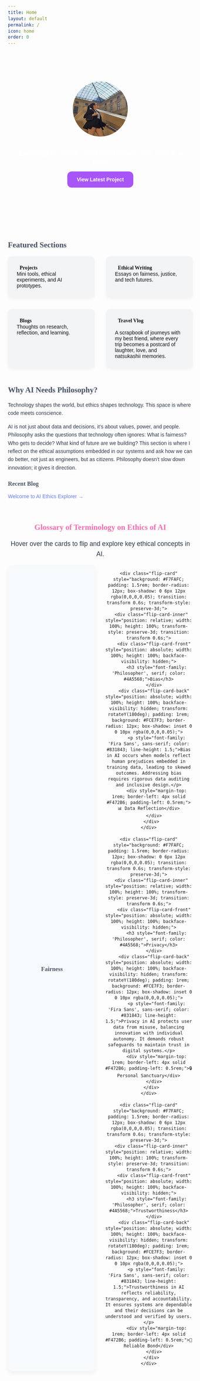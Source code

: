 ```yaml
---
title: Home
layout: default
permalink: /
icon: home
order: 0
---
```


<!-- Custom Fonts -->
<link href="https://fonts.googleapis.com/css2?family=Fira+Sans:wght@400;600&family=DM+Serif+Display&display=swap" rel="stylesheet">

<!-- Parallax Background -->
<div style="background: url('/assets/img/parallax-bg.jpg'); background-size: cover; background-position: center; background-repeat: no-repeat; padding: 5rem 1rem; text-align: center; color: white;">
  <img src="/assets/img/avatar.jpg" alt="Purvi Jain" style="width: 150px; height: 150px; border-radius: 50%; border: 2px solid #fff; box-shadow: 0 0 15px rgba(255,255,255,0.3);" loading="lazy">
  
  <h1 id="typed-text" style="font-size: 2.8rem; font-family: 'DM Serif Display', serif; margin-top: 1rem;"></h1>
  
  <p style="font-size: 1.2rem; max-width: 700px; margin: 1rem auto; font-family: 'Fira Sans', sans-serif;">
    Exploring AI, ethics, and digital futures, one idea at a time.
  </p>
  
  <a href="/tabs/projects" class="btn-custom" style="display: block; margin: 0 auto; width: fit-content; background-color: #a855f7; color: white; padding: 12px 24px; border-radius: 12px; text-decoration: none; font-family: 'Fira Sans', sans-serif; font-weight: 600; border: 2px solid #a855f7; transition: all 0.3s ease;">
    View Latest Project
  </a>
</div>

<!-- Featured Sections -->
<div style="max-width: 900px; margin: 4rem auto; font-family: 'Fira Sans', sans-serif;">
  <h2 style="font-family: 'Philosopher', serif; font-weight: 700; color: #4A5568; text-shadow: 0 2px 4px rgba(0,0,0,0.1);">Featured Sections</h2>

  <style>
    .feature-grid {
      display: grid;
      grid-template-columns: repeat(2, 1fr);
      gap: 2rem; /* Increased gap for more space */
      max-width: 900px;
      margin: 0 auto;
    }
    .feature-card .title {
      display: flex; align-items: center; gap: 0.5rem; font-weight: 700; font-family: 'Philosopher', serif;
    }
    .feature-card i { color: #667EEA; }
    .feature-card {
      background: #F7FAFC;
      padding: 1.5rem;
      border-radius: 12px;
      box-shadow: 0 6px 12px rgba(0,0,0,0.05);
      transition: transform 0.3s ease;
    }
    .feature-card:hover {
      transform: translateY(-5px);
    }
    @media (max-width: 600px) {
      .feature-grid {
        grid-template-columns: 1fr;
      }
    }
    .btn-custom {
      background-color: #a855f7;
      color: white;
      padding: 12px 24px;
      border-radius: 12px;
      text-decoration: none;
      font-weight: 600;
      font-family: 'Fira Sans', sans-serif;
      border: 2px solid #a855f7;
      transition: all 0.3s ease;
    }
    .btn-custom:hover {
      background-color: #7c3aed;
      border-color: #7c3aed;
    }
    .card-hover {
      flex: 1 1 250px;
      background: #F3F4F6;
      padding: 1.5rem;
      border-radius: 10px;
      box-shadow: 0 4px 10px rgba(0,0,0,0.05);
      text-decoration: none;
      color: #111;
      transition: transform 0.2s ease, background 0.3s ease;
    }
    .card-hover:hover {
      background: #E0E7FF;
      transform: translateY(-5px);
    }
  </style>

  <div class="feature-grid">
    <a href="/tabs/projects" class="card-hover feature-card">
      <div class="title"><i class="fas fa-code"></i> Projects</div>
      <div>Mini tools, ethical experiments, and AI prototypes.</div>
    </a>

  <a href="/tabs/ethical" class="card-hover feature-card">
      <div class="title"><i class="fas fa-pen-nib"></i> Ethical Writing</div>
      <div>Essays on fairness, justice, and tech futures.</div>
    </a>

   <a href="/posts" class="card-hover feature-card">
      <div class="title"><i class="fas fa-feather-alt"></i> Blogs</div>
      <div>Thoughts on research, reflection, and learning.</div>
    </a>

  <a href="https://peppy-crepe-048cfc.netlify.app/" target="_blank" rel="noopener" class="card-hover feature-card">
      <div class="title"><i class="fas fa-compass"></i> Travel Vlog</div>
      <div style="margin-top: 1rem;">A scrapbook of journeys with my best friend, where every trip becomes a postcard of laughter, love, and natsukashii memories.</div>
    </a>
  </div>

  <h2 style="margin-top: 3rem; font-family: 'Philosopher', serif; font-weight: 700; color: #4A5568; text-shadow: 0 2px 4px rgba(0,0,0,0.1);">Why AI Needs Philosophy?</h2>
  <p style="font-family: 'Fira Sans', sans-serif; line-height: 1.6; color: #2D3748;">
    Technology shapes the world, but ethics shapes technology. This space is where code meets conscience.
  </p>
  <p style="font-family: 'Fira Sans', sans-serif; line-height: 1.6; color: #2D3748;">
    AI is not just about data and decisions, it’s about values, power, and people. Philosophy asks the questions that
    technology often ignores: What is fairness? Who gets to decide? What kind of future are we building? This section is
    where I reflect on the ethical assumptions embedded in our systems and ask how we can do better, not just as engineers,
    but as citizens. Philosophy doesn’t slow down innovation; it gives it direction.
  </p>

  <h3 style="font-family: 'Philosopher', serif; font-weight: 700; color: #4A5568;">Recent Blog</h3>
  <p><a href="/posts/2025-07-22-welcome" style="color: #667EEA; text-decoration: none; transition: color 0.3s;">Welcome to AI Ethics Explorer →</a></p>
</div>

<!-- Glossary of Terminology on Ethics of AI -->
<div style="max-width: 900px; margin: 4rem auto; text-align: center; font-family: 'Fira Sans', sans-serif;">
  <h2 style="font-family: 'Philosopher', serif; font-weight: 700; color: #F472B6; text-shadow: 0 2px 4px rgba(0,0,0,0.1);">Glossary of Terminology on Ethics of AI</h2>
  <p style="max-width: 700px; margin: 1rem auto; font-size: 1.1rem; line-height: 1.6; color: #2D3748;">
    Hover over the cards to flip and explore key ethical concepts in AI.
  </p>
  <div style="display: grid; grid-template-columns: 1fr 1fr; grid-template-rows: 1fr 1fr; gap: 1.5rem; perspective: 1000px;">
    <div class="flip-card" style="background: #F7FAFC; padding: 1.5rem; border-radius: 12px; box-shadow: 0 6px 12px rgba(0,0,0,0.05); transition: transform 0.6s; transform-style: preserve-3d;">
      <div class="flip-card-inner" style="position: relative; width: 100%; height: 100%; transform-style: preserve-3d; transition: transform 0.6s;">
        <div class="flip-card-front" style="position: absolute; width: 100%; height: 100%; backface-visibility: hidden;">
          <h3 style="font-family: 'Philosopher', serif; color: #4A5568;">Fairness</h3>
        </div>
        <div class="flip-card-back" style="position: absolute; width: 100%; height: 100%; backface-visibility: hidden; transform: rotateY(180deg); padding: 1rem; background: #FCE7F3; border-radius: 12px; box-shadow: inset 0 0 10px rgba(0,0,0,0.05);">
          <p style="font-family: 'Fira Sans', sans-serif; color: #831843; line-height: 1.5;">Fairness in AI ensures equitable treatment across all individuals, mitigating discrimination based on race, gender, or socioeconomic status. It involves designing systems that prioritize justice and equal opportunity.</p>
          <div style="margin-top: 1rem; border-left: 4px solid #F472B6; padding-left: 0.5rem;">🌱 Ethical Balance</div>
        </div>
      </div>
    </div>

    <div class="flip-card" style="background: #F7FAFC; padding: 1.5rem; border-radius: 12px; box-shadow: 0 6px 12px rgba(0,0,0,0.05); transition: transform 0.6s; transform-style: preserve-3d;">
      <div class="flip-card-inner" style="position: relative; width: 100%; height: 100%; transform-style: preserve-3d; transition: transform 0.6s;">
        <div class="flip-card-front" style="position: absolute; width: 100%; height: 100%; backface-visibility: hidden;">
          <h3 style="font-family: 'Philosopher', serif; color: #4A5568;">Bias</h3>
        </div>
        <div class="flip-card-back" style="position: absolute; width: 100%; height: 100%; backface-visibility: hidden; transform: rotateY(180deg); padding: 1rem; background: #FCE7F3; border-radius: 12px; box-shadow: inset 0 0 10px rgba(0,0,0,0.05);">
          <p style="font-family: 'Fira Sans', sans-serif; color: #831843; line-height: 1.5;">Bias in AI occurs when models reflect human prejudices embedded in training data, leading to skewed outcomes. Addressing bias requires rigorous data auditing and inclusive design.</p>
          <div style="margin-top: 1rem; border-left: 4px solid #F472B6; padding-left: 0.5rem;">📊 Data Reflection</div>
        </div>
      </div>
    </div>

    <div class="flip-card" style="background: #F7FAFC; padding: 1.5rem; border-radius: 12px; box-shadow: 0 6px 12px rgba(0,0,0,0.05); transition: transform 0.6s; transform-style: preserve-3d;">
      <div class="flip-card-inner" style="position: relative; width: 100%; height: 100%; transform-style: preserve-3d; transition: transform 0.6s;">
        <div class="flip-card-front" style="position: absolute; width: 100%; height: 100%; backface-visibility: hidden;">
          <h3 style="font-family: 'Philosopher', serif; color: #4A5568;">Privacy</h3>
        </div>
        <div class="flip-card-back" style="position: absolute; width: 100%; height: 100%; backface-visibility: hidden; transform: rotateY(180deg); padding: 1rem; background: #FCE7F3; border-radius: 12px; box-shadow: inset 0 0 10px rgba(0,0,0,0.05);">
          <p style="font-family: 'Fira Sans', sans-serif; color: #831843; line-height: 1.5;">Privacy in AI protects user data from misuse, balancing innovation with individual autonomy. It demands robust safeguards to maintain trust in digital systems.</p>
          <div style="margin-top: 1rem; border-left: 4px solid #F472B6; padding-left: 0.5rem;">🔒 Personal Sanctuary</div>
        </div>
      </div>
    </div>

    <div class="flip-card" style="background: #F7FAFC; padding: 1.5rem; border-radius: 12px; box-shadow: 0 6px 12px rgba(0,0,0,0.05); transition: transform 0.6s; transform-style: preserve-3d;">
      <div class="flip-card-inner" style="position: relative; width: 100%; height: 100%; transform-style: preserve-3d; transition: transform 0.6s;">
        <div class="flip-card-front" style="position: absolute; width: 100%; height: 100%; backface-visibility: hidden;">
          <h3 style="font-family: 'Philosopher', serif; color: #4A5568;">Trustworthiness</h3>
        </div>
        <div class="flip-card-back" style="position: absolute; width: 100%; height: 100%; backface-visibility: hidden; transform: rotateY(180deg); padding: 1rem; background: #FCE7F3; border-radius: 12px; box-shadow: inset 0 0 10px rgba(0,0,0,0.05);">
          <p style="font-family: 'Fira Sans', sans-serif; color: #831843; line-height: 1.5;">Trustworthiness in AI reflects reliability, transparency, and accountability. It ensures systems are dependable and their decisions can be understood and verified by users.</p>
          <div style="margin-top: 1rem; border-left: 4px solid #F472B6; padding-left: 0.5rem;">🤝 Reliable Bond</div>
        </div>
      </div>
    </div>
  </div>
  <style>
    .flip-card:hover .flip-card-inner {
      transform: rotateY(180deg);
    }
    .flip-card {
      position: relative;
      min-height: 150px;
    }
    .flip-card-front, .flip-card-back {
      position: absolute;
      top: 0; left: 0; width: 100%; height: 100%;
      display: flex; align-items: center; justify-content: center;
      backface-visibility: hidden;
    }
    @media (max-width: 600px) {
      .flip-card {
        min-height: 120px;
      }
    }
  </style>
</div>

<!-- 🎙️ YouTube Podcast Section -->
<div style="max-width: 900px; margin: 4rem auto; text-align: center; font-family: 'Fira Sans', sans-serif;">
  <h2 style="font-family: 'Philosopher', serif; font-weight: 700; color: #4A5568; text-shadow: 0 2px 4px rgba(0,0,0,0.1);">🎙️ United by Fascination for Learning</h2>
  <p style="max-width: 700px; margin: 1rem auto; font-size: 1.1rem;">
    I also host a podcast and YouTube channel exploring curiosity, meaning, and interdisciplinary learning. 
    Join me as I talk about philosophy, tech, ethics, and everything in between.
  </p>
  <iframe width="100%" height="315" src="https://www.youtube.com/embed/O9JnMjOlDcw" 
    title="YouTube video player" frameborder="0" allowfullscreen style="border-radius: 12px; box-shadow: 0 0 15px rgba(0,0,0,0.1);">
  </iframe>
  <p style="margin-top: 1rem;">
    <a href="https://www.youtube.com/@unitedbyfascinationforlearning" target="_blank" class="btn-custom">
      📺 Watch More on YouTube
    </a>
  </p>
</div>

<!-- Typing Animation Script -->
<script src="https://cdn.jsdelivr.net/npm/typed.js@2.0.12"></script>
<script>
  var typed = new Typed("#typed-text", {
    strings: [
      "Hi, I’m Purvi Jain.",
      "Researcher. Writer. Explorer of Ethical AI.",
      "Welcome to my digital garden 🌱"
    ],
    typeSpeed: 50,
    backSpeed: 25,
    loop: true
  });
</script>

<!-- Footer -->
<footer style="text-align: center; margin-top: 5rem; font-size: 0.9rem; color: #888;">
  © 2025 — Built with love, code, and critical questions 
</footer>
